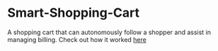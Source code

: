# Smart-Shopping-Cart
A shopping cart that can autonomously follow a shopper and assist in managing billing.
Check out how it worked [here](https://drive.google.com/file/d/1N2eWWQR136eBMysrpxHwYjHMJS-YMWWp/view?usp=sharing)
